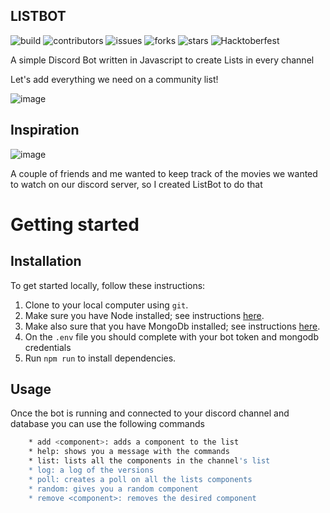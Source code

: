## LISTBOT

![build](https://travis-ci.org/pyymenta/spacecraft-cli.svg?branch=master)
![contributors](https://img.shields.io/github/contributors/tomassirio/ListBot)
![issues](https://img.shields.io/github/issues/tomassirio/ListBot)
![forks](https://img.shields.io/github/forks/tomassirio/ListBot)
![stars](https://img.shields.io/github/stars/tomassirio/ListBot)
![Hacktoberfest](https://img.shields.io/badge/Hack-toberfest-red)

A simple Discord Bot written in Javascript to create Lists in every channel

Let's add everything we need on a community list!

![image](https://miro.medium.com/max/8512/0*1YAdWi5ruRiSQDas)


## Inspiration

![image](https://greatpeopleinside.com/wp-content/uploads/2017/09/inspiration-at-work.jpeg)

A couple of friends and me wanted to keep track of the movies 
we wanted to watch on our discord server, 
so I created ListBot to do that

# Getting started

## Installation

To get started locally, follow these instructions:

1.  Clone to your local computer using `git`.
2.  Make sure you have Node installed; see instructions [here](https://nodejs.org/en/download/).
3.  Make also sure that you have MongoDb installed; see instructions [here](https://docs.mongodb.com/manual/installation/).
4.  On the `.env` file you should complete with your bot token and mongodb credentials
5.  Run `npm run` to install dependencies.

## Usage

Once the bot is running and connected to your discord channel and database
you can use the following commands

```sh
    * add <component>: adds a component to the list
    * help: shows you a message with the commands
    * list: lists all the components in the channel's list
    * log: a log of the versions
    * poll: creates a poll on all the lists components
    * random: gives you a random component
    * remove <component>: removes the desired component
```

